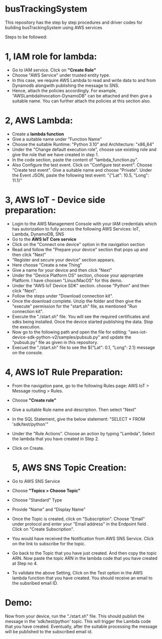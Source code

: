 # busTrackingSystem
This repository has the step by step procedures and driver codes for building busTrackingSystem using AWS services

Steps to be followed:

# 1, IAM role for lambda:
* Go to IAM service. Click on **"Create Role"**
* Choose "AWS Service" under trusted entity type.
* In this case, we require AWS Lambda to read and write data to and from Dynamodb alongwith publishing the message to SNS.
* Hence, attach the policies accordingly. For example, "AWSLambdaInvocation-DynamoDB" can be attached and then give a suitable name. You can further attach the policies at this section also.


# 2, AWS Lambda:

* Create a **lambda function**
* Give a suitable name under "Function Name"
* Choose the suitable Runtime: "Python 3.10" and Architecture: "x86_64"
* Under the "Change default execution role", choose use existing role and give the role that we have created in step 1.
* In the code section, paste the content of "lambda_function.py".
* Also Configure the test event. Click on "Configure test event". Choose "Create test event". Give a suitable name and choose "Private". Under the Event JSON, paste the following test event: "{\"Lat\": 10.5, \"Long\": 11.1}"


# 3, AWS IoT - Device side preparation: 

* Login to the AWS Management Console with your IAM credentials which has autorization to fully access the following AWS Services: IoT, Lambda, DynamoDB, SNS
* Go to the **AWS IoT Core service**
* Click on the "Connect one device" option in the navigation section
* Read and follow the "Prepare your device" section that pops up and then click "Next"
* "Register and secure your device" section appears. 
* Here choose "Create a new Thing"
* Give a name for your device and then click "Next"
* Under the "Device Platform OS" section, choose your appropriate Platform. I have choosen "Linux/MacOS" for this demo.
* Under the "AWS IoT Device SDK" section. choose "Python" and then click "Next".
* Follow the steps under "Download connection kit". 
* Once the download complete. Unzip the folder and then give the "execute"  permission for the "start.sh" file, as mentioned "Run connection kit".
* Execute the "./start.sh" file. You will see the required certificates and sdks being installed. Once the device started publishing the data. Stop the execution.
* Now go to the following path and open the file for editing: "aws-iot-device-sdk-python-v2/samples/pubsub.py" and update the "pubsub.py" file as given in this repository.
* Execuet the "./start.sh" file to see the ${"Lat": 0.1, "Long": 2.1} message on the console.
  
# 4, AWS IoT Rule Preparation:

* From the navigation pane, go to the following Rules page: AWS IoT > Message routing > Rules.
* Choose **"Create rule"**
* Give a suitable Rule name and description. Then select "Next"
* In the SQL Statement, give the below statement: "SELECT * FROM 'sdk/test/python'"
* Under the "Rule Actions". Choose an action by typing "Lambda", Select the lambda that you have created in Step 2.
* Click on Create.

  # 5, AWS SNS Topic Creation:

* Go to AWS SNS Service
* Choose **"Topics > Choose Topic"**
* Choose "Standard" Type
* Provide "Name" and "Display Name"
* Once the Topic is created, click on "Subscription". Choose "Email" under protocol and enter your "Email address" in the  Endpoint field . Click on "Create Subscription". 
* You would have received the Notification from AWS SNS Service. Click on the link to subscribe for the topic.
* Go back to the Topic that you have just created. And then copy the topic ARN. Now paste the topic ARN in the lambda code that you have created at Step no 4.
* To validate the above Setting, Click on the Test option in the AWS lambda function that you have created. You should receive an email to the subsribed email ID.
 
# Demo: 

Now from your device, run the "./start.sh" file. This should publish the message in the 'sdk/test/python' topic. This will trigger the Lambda code that you have created. 
Eventually, after the suitable processing the message will be published to the subscribed email id.


